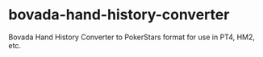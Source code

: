 # bovada-hand-history-converter
Bovada Hand History Converter to PokerStars format for use in PT4, HM2, etc.
